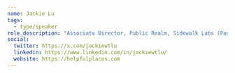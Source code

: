 ```yaml
---
name: Jackie Lu
tags:
  - type/speaker
role_description: "Associate Director, Public Realm, Sidewalk Labs (Past: Director of Data Analytics, NYC Parks & Rec)"
social:
  twitter: https://x.com/jackiewtlu
  linkedin: https://www.linkedin.com/in/jackiewtlu/
  website: https://helpfulplaces.com
---
```

